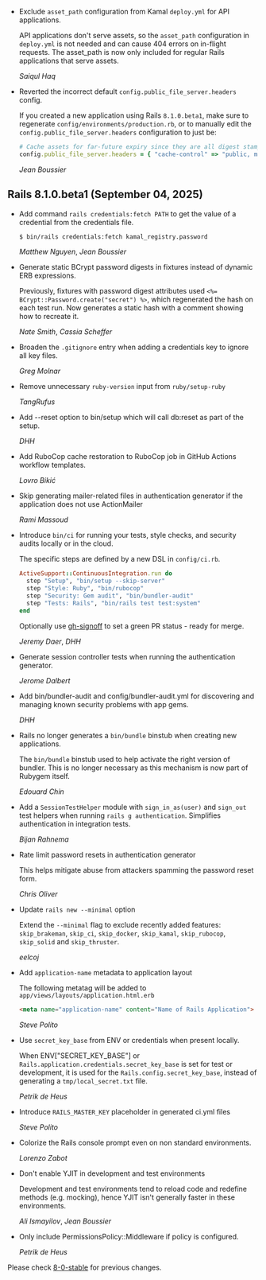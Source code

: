*   Exclude `asset_path` configuration from Kamal `deploy.yml` for API applications.

    API applications don't serve assets, so the `asset_path` configuration in `deploy.yml`
    is not needed and can cause 404 errors on in-flight requests. The asset_path is now
    only included for regular Rails applications that serve assets.

    *Saiqul Haq*

*   Reverted the incorrect default `config.public_file_server.headers` config.

    If you created a new application using Rails `8.1.0.beta1`, make sure to regenerate
    `config/environments/production.rb`, or to manually edit the `config.public_file_server.headers`
    configuration to just be:

    ```ruby
    # Cache assets for far-future expiry since they are all digest stamped.
    config.public_file_server.headers = { "cache-control" => "public, max-age=#{1.year.to_i}" }
    ```

    *Jean Boussier*


## Rails 8.1.0.beta1 (September 04, 2025) ##

*   Add command `rails credentials:fetch PATH` to get the value of a credential from the credentials file.

    ```bash
    $ bin/rails credentials:fetch kamal_registry.password
    ```

    *Matthew Nguyen*, *Jean Boussier*

*   Generate static BCrypt password digests in fixtures instead of dynamic ERB expressions.

    Previously, fixtures with password digest attributes used `<%= BCrypt::Password.create("secret") %>`,
    which regenerated the hash on each test run. Now generates a static hash with a comment
    showing how to recreate it.

    *Nate Smith*, *Cassia Scheffer*

*   Broaden the `.gitignore` entry when adding a credentials key to ignore all key files.

    *Greg Molnar*

*   Remove unnecessary `ruby-version` input from `ruby/setup-ruby`

    *TangRufus*

*   Add --reset option to bin/setup which will call db:reset as part of the setup.

    *DHH*

*   Add RuboCop cache restoration to RuboCop job in GitHub Actions workflow templates.

    *Lovro Bikić*

*   Skip generating mailer-related files in authentication generator if the application does
    not use ActionMailer

    *Rami Massoud*

*   Introduce `bin/ci` for running your tests, style checks, and security audits locally or in the cloud.

    The specific steps are defined by a new DSL in `config/ci.rb`.

    ```ruby
    ActiveSupport::ContinuousIntegration.run do
      step "Setup", "bin/setup --skip-server"
      step "Style: Ruby", "bin/rubocop"
      step "Security: Gem audit", "bin/bundler-audit"
      step "Tests: Rails", "bin/rails test test:system"
    end
    ```

    Optionally use [gh-signoff](https://github.com/basecamp/gh-signoff) to
    set a green PR status - ready for merge.

    *Jeremy Daer*, *DHH*

*   Generate session controller tests when running the authentication generator.

    *Jerome Dalbert*

*   Add bin/bundler-audit and config/bundler-audit.yml for discovering and managing known security problems with app gems.

    *DHH*

*   Rails no longer generates a `bin/bundle` binstub when creating new applications.

    The `bin/bundle` binstub used to help activate the right version of bundler.
    This is no longer necessary as this mechanism is now part of Rubygem itself.

    *Edouard Chin*

*   Add a `SessionTestHelper` module with `sign_in_as(user)` and `sign_out` test helpers when
    running `rails g authentication`. Simplifies authentication in integration tests.

    *Bijan Rahnema*

*   Rate limit password resets in authentication generator

    This helps mitigate abuse from attackers spamming the password reset form.

    *Chris Oliver*

*   Update `rails new --minimal` option

    Extend the `--minimal` flag to exclude recently added features:
    `skip_brakeman`, `skip_ci`, `skip_docker`, `skip_kamal`, `skip_rubocop`, `skip_solid` and `skip_thruster`.

    *eelcoj*

*   Add `application-name` metadata to application layout

    The following metatag will be added to `app/views/layouts/application.html.erb`

    ```html
    <meta name="application-name" content="Name of Rails Application">
    ```

    *Steve Polito*

*   Use `secret_key_base` from ENV or credentials when present locally.

    When ENV["SECRET_KEY_BASE"] or
    `Rails.application.credentials.secret_key_base` is set for test or
    development, it is used for the `Rails.config.secret_key_base`,
    instead of generating a `tmp/local_secret.txt` file.

    *Petrik de Heus*

*   Introduce `RAILS_MASTER_KEY` placeholder in generated ci.yml files

    *Steve Polito*

*   Colorize the Rails console prompt even on non standard environments.

    *Lorenzo Zabot*

*   Don't enable YJIT in development and test environments

    Development and test environments tend to reload code and redefine methods (e.g. mocking),
    hence YJIT isn't generally faster in these environments.

    *Ali Ismayilov*, *Jean Boussier*

*   Only include PermissionsPolicy::Middleware if policy is configured.

    *Petrik de Heus*

Please check [8-0-stable](https://github.com/rails/rails/blob/8-0-stable/railties/CHANGELOG.md) for previous changes.
